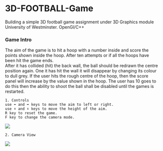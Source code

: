 # 3D-FOOTBALL-Game
Building a simple 3D football game assignment under 3D Graphics module University of Westminster.
OpenGl/C++


### Game Intro

The aim of the game is to hit a hoop with a number inside and score the points shown inside the hoop.
After ten attempts or if all the hoops have been hit the game ends.  
After it has collided (hit) the back wall, the ball should be redrawn the centre position again. 
One it has hit the wall it will disappear by changing its colour to dull grey. 
If the user hits the rough centre of the hoop, then the score panel will increase by the value shown in the hoop.
The user has 10 goes to do this then the ability to shoot the ball shall be disabled until the games is restarted.

```
1. Controls 
use ⬅ and ➡ keys to move the aim to left or right.
use ⬆ and ⬇ keys to move the height of the aim.
R key to reset the game.
F key to change the camera mode.
```
<img src = "https://github.com/ANDREWDESILVASL/3D-FOOTBALL-Game-/blob/main/images/main.JPG">

```
2. Camera View
```
<img src = "https://github.com/ANDREWDESILVASL/3D-FOOTBALL-Game-/blob/main/images/fpsView.png">

